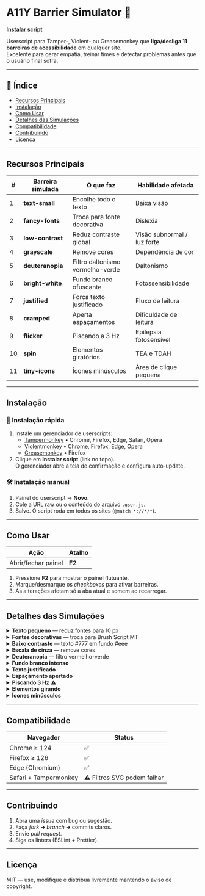 # A11Y Barrier Simulator 🚀

[**Instalar script**](https://raw.githubusercontent.com/brunowelber/a11y-barrier-simulator/main/a11y-barrier-simulator.user.js)

Userscript para Tamper-, Violent- ou Greasemonkey que **liga/desliga 11 barreiras de acessibilidade** em qualquer site.  
Excelente para gerar empatia, treinar times e detectar problemas antes que o usuário final sofra.

---

## 📑 Índice
- [Recursos Principais](#recursos-principais)
- [Instalação](#instalação)
- [Como Usar](#como-usar)
- [Detalhes das Simulações](#detalhes-das-simulações)
- [Compatibilidade](#compatibilidade)
- [Contribuindo](#contribuindo)
- [Licença](#licença)

---

## Recursos Principais

| # | Barreira simulada | O que faz | Habilidade afetada |
|---|-------------------|-----------|--------------------|
| 1 | **text-small** | Encolhe todo o texto | Baixa visão |
| 2 | **fancy-fonts** | Troca para fonte decorativa | Dislexia |
| 3 | **low-contrast** | Reduz contraste global | Visão subnormal / luz forte |
| 4 | **grayscale** | Remove cores | Dependência de cor |
| 5 | **deuteranopia** | Filtro daltonismo vermelho-verde | Daltonismo |
| 6 | **bright-white** | Fundo branco ofuscante | Fotossensibilidade |
| 7 | **justified** | Força texto justificado | Fluxo de leitura |
| 8 | **cramped** | Aperta espaçamentos | Dificuldade de leitura |
| 9 | **flicker** | Piscando a 3 Hz | Epilepsia fotosensível |
|10 | **spin** | Elementos giratórios | TEA e TDAH |
|11 | **tiny-icons** | Ícones minúsculos | Área de clique pequena |

---

## Instalação

### 🚀 Instalação rápida

1. Instale um gerenciador de userscripts:  
   - [Tampermonkey](https://www.tampermonkey.net/) • Chrome, Firefox, Edge, Safari, Opera  
   - [Violentmonkey](https://violentmonkey.github.io/) • Chrome, Firefox, Edge, Opera  
   - [Greasemonkey](https://www.greasespot.net/) • Firefox  
2. Clique em **Instalar script** (link no topo).  
   O gerenciador abre a tela de confirmação e configura auto-update.

### 🛠️ Instalação manual

1. Painel do userscript → **Novo**.  
2. Cole a URL raw ou o conteúdo do arquivo `.user.js`.  
3. Salve. O script roda em todos os sites (`@match *://*/*`).

---

## Como Usar

| Ação | Atalho |
|------|--------|
| Abrir/fechar painel | **F2** |

1. Pressione **F2** para mostrar o painel flutuante.  
2. Marque/desmarque os _checkboxes_ para ativar barreiras.  
3. As alterações afetam só a aba atual e somem ao recarregar.

---

## Detalhes das Simulações

<details>
<summary><strong>Texto pequeno</strong> — reduz fontes para 10 px</summary>

**Impacto:** força zoom, aumenta fadiga visual.  
**Contramedida:** usar `rem/em`, verificar zoom 200 %.
</details>

<details>
<summary><strong>Fontes decorativas</strong> — troca para Brush Script MT</summary>

**Impacto:** dificulta leitura e OCR, agrava dislexia.  
**Contramedida:** fontes sans-serif consistentes, opção do usuário.
</details>

<details>
<summary><strong>Baixo contraste</strong> — texto #777 em fundo #eee</summary>

**Impacto:** texto “camuflado” em ambientes claros.  
**Contramedida:** contraste ≥ 4 .5 : 1 e tema alto contraste.
</details>

<details>
<summary><strong>Escala de cinza</strong> — remove cores</summary>

**Impacto:** testa dependência de cor.  
**Contramedida:** rótulos redundantes, ícones diferenciados.
</details>

<details>
<summary><strong>Deuteranopia</strong> — filtro vermelho-verde</summary>

**Impacto:** verde e vermelho tornam-se similares.  
**Contramedida:** paletas seguras, padrões, texto de apoio.
</details>

<details>
<summary><strong>Fundo branco intenso</strong></summary>

**Impacto:** brilho excessivo, causa desconforto.  
**Contramedida:** modo escuro automático, tons de cinza claro.
</details>

<details>
<summary><strong>Texto justificado</strong></summary>

**Impacto:** cria “rios” de espaço, quebra rastreio ocular.  
**Contramedida:** alinhamento à esquerda, `hyphens:auto`.
</details>

<details>
<summary><strong>Espaçamento apertado</strong></summary>

**Impacto:** letras se juntam, leitura mais lenta.  
**Contramedida:** `letter-spacing 0.12em`, `line-height 1.5`.
</details>

<details>
<summary><strong>Piscando 3 Hz</strong> ⚠️</summary>

**Impacto:** pode disparar crise epiléptica.  
**Contramedida:** evitar flashes > 3 Hz, botão pausa.
</details>

<details>
<summary><strong>Elementos girando</strong></summary>

**Impacto:** distrai e causa náusea.  
**Contramedida:** respeitar `prefers-reduced-motion`.
</details>

<details>
<summary><strong>Ícones minúsculos</strong></summary>

**Impacto:** área de clique difícil, ambiguidade.  
**Contramedida:** área 44 × 44 px, rótulo texto/aria.
</details>

---

## Compatibilidade

| Navegador | Status |
|-----------|--------|
| Chrome ≥ 124 | ✅ |
| Firefox ≥ 126 | ✅ |
| Edge (Chromium) | ✅ |
| Safari + Tampermonkey | ⚠️ Filtros SVG podem falhar |

---

## Contribuindo

1. Abra uma _issue_ com bug ou sugestão.  
2. Faça _fork_ ➜ _branch_ ➜ commits claros.  
3. Envie _pull request_.  
4. Siga os linters (ESLint + Prettier).

---

## Licença

MIT — use, modifique e distribua livremente mantendo o aviso de copyright.

